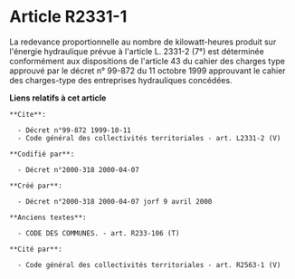 # Article R2331-1

La redevance proportionnelle au nombre de kilowatt-heures produit sur l'énergie hydraulique prévue à l'article L. 2331-2 (7°)
est déterminée conformément aux dispositions de l'article 43 du cahier des charges type approuvé par le décret n° 99-872 du
11 octobre 1999 approuvant le cahier des charges-type des entreprises hydrauliques concédées.

**Liens relatifs à cet article**

	**Cite**:

	  - Décret n°99-872 1999-10-11
	  - Code général des collectivités territoriales - art. L2331-2 (V)

	**Codifié par**:

	  - Décret n°2000-318 2000-04-07

	**Créé par**:

	  - Décret n°2000-318 2000-04-07 jorf 9 avril 2000

	**Anciens textes**:

	  - CODE DES COMMUNES. - art. R233-106 (T)

	**Cité par**:

	  - Code général des collectivités territoriales - art. R2563-1 (V)
